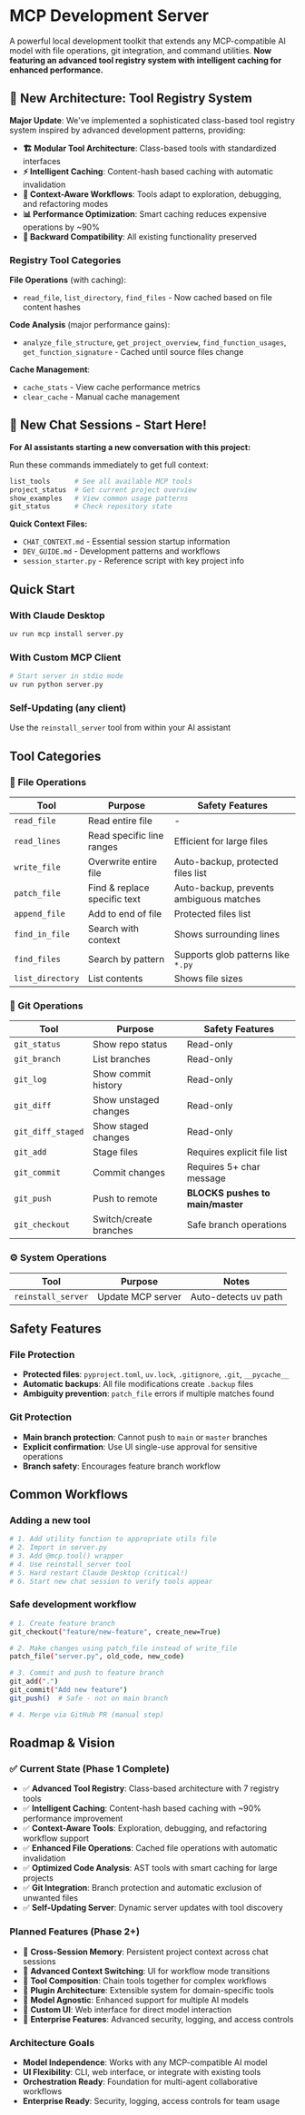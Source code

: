 # MCP Development Server

A powerful local development toolkit that extends any MCP-compatible AI model with file operations, git integration, and command utilities. **Now featuring an advanced tool registry system with intelligent caching for enhanced performance.**

## 🚀 New Architecture: Tool Registry System

**Major Update**: We've implemented a sophisticated class-based tool registry system inspired by advanced development patterns, providing:

- **🏗️ Modular Tool Architecture**: Class-based tools with standardized interfaces
- **⚡ Intelligent Caching**: Content-hash based caching with automatic invalidation
- **🎯 Context-Aware Workflows**: Tools adapt to exploration, debugging, and refactoring modes
- **📊 Performance Optimization**: Smart caching reduces expensive operations by ~90%
- **🔄 Backward Compatibility**: All existing functionality preserved

### Registry Tool Categories

**File Operations** (with caching):
- `read_file`, `list_directory`, `find_files` - Now cached based on file content hashes

**Code Analysis** (major performance gains):
- `analyze_file_structure`, `get_project_overview`, `find_function_usages`, `get_function_signature` - Cached until source files change

**Cache Management**:
- `cache_stats` - View cache performance metrics
- `clear_cache` - Manual cache management

## 🚀 New Chat Sessions - Start Here!

**For AI assistants starting a new conversation with this project:**

Run these commands immediately to get full context:
```bash
list_tools      # See all available MCP tools
project_status  # Get current project overview  
show_examples   # View common usage patterns
git_status      # Check repository state
```

**Quick Context Files:**
- `CHAT_CONTEXT.md` - Essential session startup information
- `DEV_GUIDE.md` - Development patterns and workflows
- `session_starter.py` - Reference script with key project info

## Quick Start

### With Claude Desktop
```bash
uv run mcp install server.py
```

### With Custom MCP Client
```bash
# Start server in stdio mode
uv run python server.py
```

### Self-Updating (any client)
Use the `reinstall_server` tool from within your AI assistant

## Tool Categories

### 📁 File Operations
| Tool | Purpose | Safety Features |
|------|---------|----------------|
| `read_file` | Read entire file | - |
| `read_lines` | Read specific line ranges | Efficient for large files |
| `write_file` | Overwrite entire file | Auto-backup, protected files list |
| `patch_file` | Find & replace specific text | Auto-backup, prevents ambiguous matches |
| `append_file` | Add to end of file | Protected files list |
| `find_in_file` | Search with context | Shows surrounding lines |
| `find_files` | Search by pattern | Supports glob patterns like `*.py` |
| `list_directory` | List contents | Shows file sizes |

### 🔧 Git Operations
| Tool | Purpose | Safety Features |
|------|---------|----------------|
| `git_status` | Show repo status | Read-only |
| `git_branch` | List branches | Read-only |
| `git_log` | Show commit history | Read-only |
| `git_diff` | Show unstaged changes | Read-only |
| `git_diff_staged` | Show staged changes | Read-only |
| `git_add` | Stage files | Requires explicit file list |
| `git_commit` | Commit changes | Requires 5+ char message |
| `git_push` | Push to remote | **BLOCKS pushes to main/master** |
| `git_checkout` | Switch/create branches | Safe branch operations |

### ⚙️ System Operations
| Tool | Purpose | Notes |
|------|---------|-------|
| `reinstall_server` | Update MCP server | Auto-detects uv path |

## Safety Features

### File Protection
- **Protected files**: `pyproject.toml`, `uv.lock`, `.gitignore`, `.git`, `__pycache__`
- **Automatic backups**: All file modifications create `.backup` files
- **Ambiguity prevention**: `patch_file` errors if multiple matches found

### Git Protection
- **Main branch protection**: Cannot push to `main` or `master` branches
- **Explicit confirmation**: Use UI single-use approval for sensitive operations
- **Branch safety**: Encourages feature branch workflow

## Common Workflows

### Adding a new tool
```python
# 1. Add utility function to appropriate utils file
# 2. Import in server.py
# 3. Add @mcp.tool() wrapper
# 4. Use reinstall_server tool
# 5. Hard restart Claude Desktop (critical!)
# 6. Start new chat session to verify tools appear
```

### Safe development workflow
```bash
# 1. Create feature branch
git_checkout("feature/new-feature", create_new=True)

# 2. Make changes using patch_file instead of write_file
patch_file("server.py", old_code, new_code)

# 3. Commit and push to feature branch
git_add(".")
git_commit("Add new feature")
git_push()  # Safe - not on main branch

# 4. Merge via GitHub PR (manual step)
```

## Roadmap & Vision

### ✅ Current State (Phase 1 Complete)
- ✅ **Advanced Tool Registry**: Class-based architecture with 7 registry tools
- ✅ **Intelligent Caching**: Content-hash based caching with ~90% performance improvement
- ✅ **Context-Aware Tools**: Exploration, debugging, and refactoring workflow support
- ✅ **Enhanced File Operations**: Cached file operations with automatic invalidation
- ✅ **Optimized Code Analysis**: AST tools with smart caching for large projects
- ✅ **Git Integration**: Branch protection and automatic exclusion of unwanted files
- ✅ **Self-Updating Server**: Dynamic server updates with tool discovery

### Planned Features (Phase 2+)
- 🔄 **Cross-Session Memory**: Persistent project context across chat sessions
- 🔄 **Advanced Context Switching**: UI for workflow mode transitions
- 🔄 **Tool Composition**: Chain tools together for complex workflows
- 🔄 **Plugin Architecture**: Extensible system for domain-specific tools
- 🔄 **Model Agnostic**: Enhanced support for multiple AI models
- 🔄 **Custom UI**: Web interface for direct model interaction
- 🔄 **Enterprise Features**: Advanced security, logging, and access controls

### Architecture Goals
- **Model Independence**: Works with any MCP-compatible AI model
- **UI Flexibility**: CLI, web interface, or integrate with existing tools
- **Orchestration Ready**: Foundation for multi-agent collaborative workflows
- **Enterprise Ready**: Security, logging, access controls for team usage